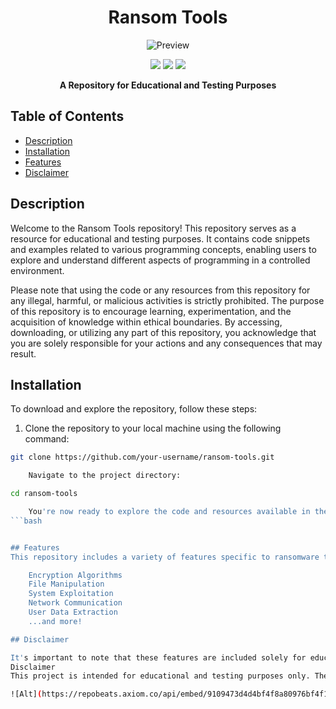 <h1 align="center">Ransom Tools</h1>

<p align="center">
   <img src="https://raw.githubusercontent.com/your-username/ransom-tools/main/.github/workflows/image.png" alt="Preview">
</p>

<p align="center">
   <a href="https://github.com/2known/ransom-tools-"><img src="https://img.shields.io/github/languages/top/your-username/ransom-tools"></a>
   <a href="https://github.com/2known/ransom-tools-/stargazers"><img src="https://img.shields.io/github/stars/2known/ransom-tools-"></a>
   <a href="https://github.com/your-username/ransom-tools/network/members"><img src="https://img.shields.io/github/forks/your-username/ransom-tools"></a>
</p>

<p align="center"><strong>A Repository for Educational and Testing Purposes</strong></p>

## Table of Contents

- [Description](#description)
- [Installation](#installation)
- [Features](#features)
- [Disclaimer](#disclaimer)

## Description

Welcome to the Ransom Tools repository! This repository serves as a resource for educational and testing purposes. It contains code snippets and examples related to various programming concepts, enabling users to explore and understand different aspects of programming in a controlled environment.

Please note that using the code or any resources from this repository for any illegal, harmful, or malicious activities is strictly prohibited. The purpose of this repository is to encourage learning, experimentation, and the acquisition of knowledge within ethical boundaries. By accessing, downloading, or utilizing any part of this repository, you acknowledge that you are solely responsible for your actions and any consequences that may result.

## Installation

To download and explore the repository, follow these steps:

1. Clone the repository to your local machine using the following command:

```bash
git clone https://github.com/your-username/ransom-tools.git

    Navigate to the project directory:

cd ransom-tools

    You're now ready to explore the code and resources available in the repository.
```bash


## Features
This repository includes a variety of features specific to ransomware tools, including but not limited to:

    Encryption Algorithms
    File Manipulation
    System Exploitation
    Network Communication
    User Data Extraction
    ...and more!

## Disclaimer 

It's important to note that these features are included solely for educational and testing purposes. Utilizing them for any illegal, harmful, or malicious activities is strictly prohibited and contrary to ethical principles.
Disclaimer
This project is intended for educational and testing purposes only. The creator of this repository does not endorse or support any illegal or malicious activities. The use of the code or any resources from this repository for any illegal, harmful, or malicious activities is strictly prohibited. By accessing, downloading, or utilizing any part of this repository, you acknowledge that you are solely responsible for your actions, and any consequences that may arise. The creator of this repository will not be held liable for any misuse, damage, or unlawful actions resulting from the use of this repository or any of its contents.

![Alt](https://repobeats.axiom.co/api/embed/9109473d4d4bf4f8a80976bf4f1d612b199461ef.svg "Repobeats analytics image")
